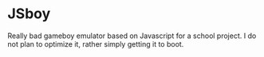 # JSboy
Really bad gameboy emulator based on Javascript for a school project. I do not plan to optimize it, rather simply getting it to boot.
